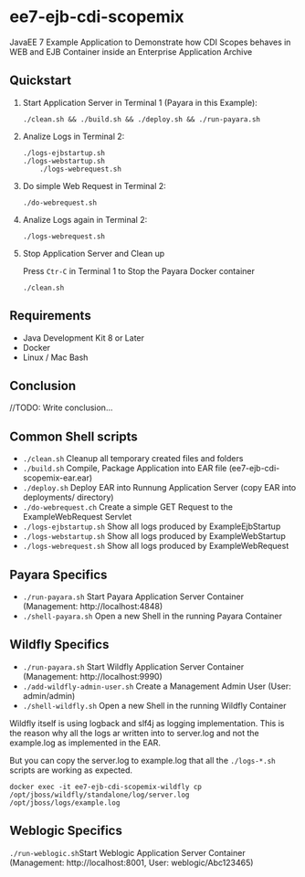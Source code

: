 # ee7-ejb-cdi-scopemix

JavaEE 7 Example Application to Demonstrate how CDI Scopes behaves in WEB and EJB Container inside an Enterprise Application Archive


## Quickstart

1. Start Application Server in Terminal 1 (Payara in this Example):

	```
	./clean.sh && ./build.sh && ./deploy.sh && ./run-payara.sh
	```

2. Analize Logs in Terminal 2:

	```
	./logs-ejbstartup.sh
	./logs-webstartup.sh
        ./logs-webrequest.sh
	```
	
3. Do simple Web Request in Terminal 2:

	```
	./do-webrequest.sh
	```

4. Analize Logs again in Terminal 2:

	```
	./logs-webrequest.sh
	```
	
5. Stop Application Server and Clean up

	Press ```Ctr-C``` in Terminal 1 to Stop the Payara Docker container

	```
	./clean.sh
	```


## Requirements

- Java Development Kit 8 or Later
- Docker
- Linux / Mac Bash


## Conclusion

//TODO: Write conclusion...


## Common Shell scripts

- ```./clean.sh``` Cleanup all temporary created files and folders
- ```./build.sh``` Compile, Package Application into EAR file (ee7-ejb-cdi-scopemix-ear.ear)
- ```./deploy.sh``` Deploy EAR into Runnung Application Server (copy EAR into deployments/ directory)
- ```./do-webrequest.ch``` Create a simple GET Request to the ExampleWebRequest Servlet
- ```./logs-ejbstartup.sh``` Show all logs produced by ExampleEjbStartup
- ```./logs-webstartup.sh``` Show all logs produced by ExampleWebStartup
- ```./logs-webrequest.sh``` Show all logs produced by ExampleWebRequest


## Payara Specifics

- ```./run-payara.sh``` Start Payara Application Server Container (Management: http://localhost:4848)
- ```./shell-payara.sh``` Open a new Shell in the running Payara Container


## Wildfly Specifics

- ```./run-payara.sh``` Start Wildfly Application Server Container (Management: http://localhost:9990)
- ```./add-wildfly-admin-user.sh``` Create a Management Admin User (User: admin/admin)
- ```./shell-wildfly.sh``` Open a new Shell in the running Wildfly Container

Wildfly itself is using logback and slf4j as logging implementation. This is the reason why all the logs ar written into to server.log and not the example.log as implemented in the EAR.

But you can copy the server.log to example.log that all the ```./logs-*.sh``` scripts are working as expected.

```
docker exec -it ee7-ejb-cdi-scopemix-wildfly cp /opt/jboss/wildfly/standalone/log/server.log /opt/jboss/logs/example.log
```

## Weblogic Specifics

```./run-weblogic.sh```Start Weblogic Application Server Container (Management: http://localhost:8001, User: weblogic/Abc123465)
